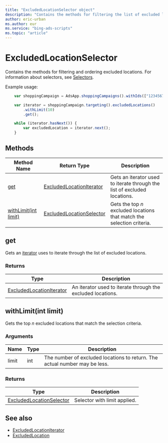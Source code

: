 ```yaml
---
title: "ExcludedLocationSelector object"
description: "Contains the methods for filtering the list of excluded locations to return."
author: eric-urban
ms.author: eur
ms.service: "bing-ads-scripts"
ms.topic: "article"
---
```


# ExcludedLocationSelector

Contains the methods for filtering and ordering excluded locations. For information about selectors, see [Selectors](../concepts/selectors.md).

Example usage:
```javascript
    var shoppingCampaign = AdsApp.shoppingCampaigns().withIds(["123456789"]).get().next();

    var iterator = shoppingCampaign.targeting().excludedLocations()
        .withLimit(10)
        .get();

    while (iterator.hasNext()) {
        var excludedLocation = iterator.next();
    }
```

## Methods
|Method Name|Return Type|Description|
|-|-|-
[get](#get)|[ExcludedLocationIterator](./ExcludedLocationIterator.md)|Gets an iterator used to iterate through the list of excluded locations.
[withLimit(int limit)](#withlimit-int-limit-)|[ExcludedLocationSelector](./ExcludedLocationSelector.md)|Gets the top *n* excluded locations that match the selection criteria.


## <a name="get"></a>get
Gets an [iterator](../concepts/iterators.md) uses to iterate through the list of excluded locations.

### Returns
|Type|Description|
|-|-
[ExcludedLocationIterator](./ExcludedLocationIterator.md)|An iterator used to iterate through the excluded locations.


## <a name="withlimit-int-limit-"></a>withLimit(int limit)
Gets the top *n* excluded locations that match the selection criteria.

### Arguments
|Name|Type|Description|
|-|-|-
limit|int|The number of excluded locations to return. The actual number may be less.

### Returns
|Type|Description|
|-|-
[ExcludedLocationSelector](./ExcludedLocationSelector.md)|Selector with limit applied.



## See also
- [ExcludedLocationIterator](./ExcludedLocationIterator.md)
- [ExcludedLocation](./ExcludedLocation.md)
